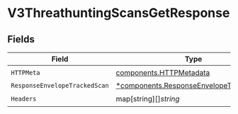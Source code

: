 # V3ThreathuntingScansGetResponse


## Fields

| Field                                                                                             | Type                                                                                              | Required                                                                                          | Description                                                                                       |
| ------------------------------------------------------------------------------------------------- | ------------------------------------------------------------------------------------------------- | ------------------------------------------------------------------------------------------------- | ------------------------------------------------------------------------------------------------- |
| `HTTPMeta`                                                                                        | [components.HTTPMetadata](../../models/components/httpmetadata.md)                                | :heavy_check_mark:                                                                                | N/A                                                                                               |
| `ResponseEnvelopeTrackedScan`                                                                     | [*components.ResponseEnvelopeTrackedScan](../../models/components/responseenvelopetrackedscan.md) | :heavy_minus_sign:                                                                                | OK                                                                                                |
| `Headers`                                                                                         | map[string][]*string*                                                                             | :heavy_check_mark:                                                                                | N/A                                                                                               |
